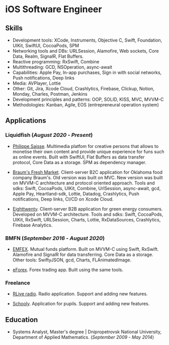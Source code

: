 # iOS Software Engineer

## Skills

- Development tools: XCode, Instruments, Objective C, Swift, Foundation, UIKit, SwiftUI, CocoaPods, SPM
- Networking tools and DBs: URLSession, Alamofire, Web sockets, Core Data, Realm, SignalR, Flat Buffers.
- Reactive programming: RxSwift, Combine
- Multithreading: GCD, NSOperation, async-await
- Capabilities: Apple Pay, In-app purchases, Sign in with social networks, Push notifications, Deep links
- Media: AVPlayer, Lottie
- Other: Git, Jira, Xcode Cloud, Crashlytics, Firebase, Clickup, Notion, Monday, Charles, Postman, Jenkins
- Development principles and patterns: OOP, SOLID, KISS, MVC, MVVM-C
- Methodologies: Kanban, Agile, EOS (entrepreneural operation system)

## Applications
### Liquidfish (_August 2020_ - _Present_)
- [Philippe Saisse](https://apps.apple.com/us/app/philippe-saisse/id6444134222). Multimedia platfom for creative persons that allows to monetise their own content and provide unique experience for funs such as online events. Built with SwiftUI, Flat Buffers as data transfer protocol, Core Data as a storage. SPM as dependency manager.

- [Braum's Fresh Market](https://apps.apple.com/us/app/braums-fresh-market/id1487529137?platform=iphone). Client-server B2C application for Oklahoma food company Braum's. Old version was built on MVC. New version was built on MVVM-C architecture and protocol oriented approach. Tools and sdks: Swift, CocoaPods, UIKit, Combine, UrlSession, async-await, gcd, Apple Pay, Heartland-sdk, Lottie, Datadog, Crashlytics, Push notifications, Deep links, CI/CD on Xcode Cloud.

- [Eighttwenty](https://apps.apple.com/us/app/eighttwenty/id1604773519). Client-server B2B application for green energy consumers. Developed on MVVM-C architecture. Tools and sdks: Swift, CocoaPods, UIKit, RxSwift, URLSession, Charts, Lottie, RxDataSources, Crashlytics, Firebase Analytics. 

### BMFN (_September 2016_ - _August 2020_)
- [EMFEX](https://appadvice.com/app/emfex/1563880653). Mutual funds platform. Built on MVVM-C using Swift, RxSwift. Alamofire and SignalR for data transferring. Core Data as a storage. Other tools: SwiftyJSON, gcd, Charts, FLAnimatedImage.

- [eForex](https://apps.apple.com/us/app/eforex/id6462084349). Forex trading app. Built using the same tools.

### Freelance
- [RLive radio](https://apps.apple.com/us/app/rlive-radio-live-israel-radio/id451252423). Radio application. Support and adding new features.

- [Schooly](https://apps.apple.com/il/app/schooly-סקולי/id923820393). Application for pupils. Support and adding new features.

## Education
- Systems Analyst, Master's degree | Dnipropetrovsk National University, Department of Applied Mathematics. (_September 2009_ - _May 2014_)

